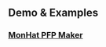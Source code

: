
## Demo & Examples
### [MonHat PFP Maker](https://mattar88.github.io/imageMaker/demo#clothe-tshirt-maker)


